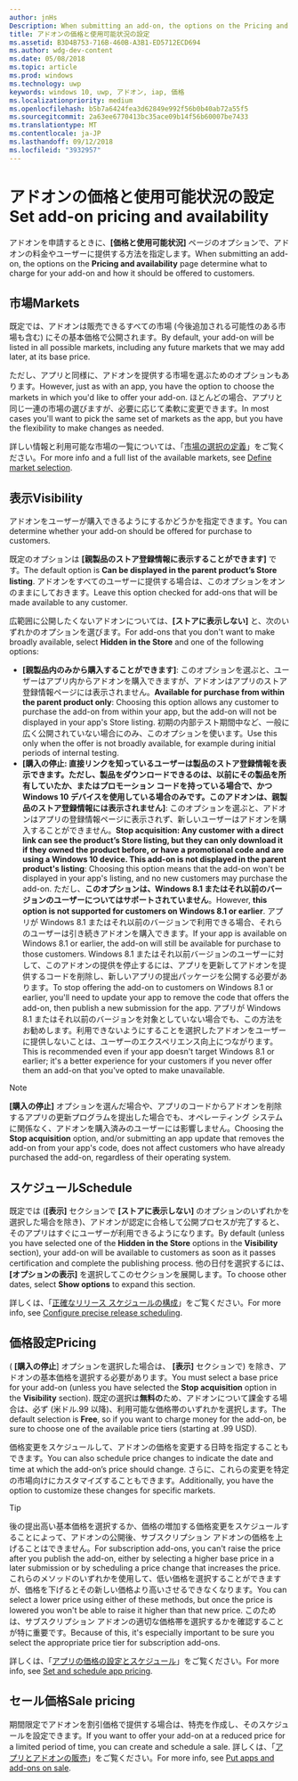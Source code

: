 ```yaml
---
author: jnHs
Description: When submitting an add-on, the options on the Pricing and availability page determine what to charge for your add-on and how it should be offered to customers.
title: アドオンの価格と使用可能状況の設定
ms.assetid: B3D4B753-716B-460B-A3B1-ED5712ECD694
ms.author: wdg-dev-content
ms.date: 05/08/2018
ms.topic: article
ms.prod: windows
ms.technology: uwp
keywords: windows 10, uwp, アドオン, iap, 価格
ms.localizationpriority: medium
ms.openlocfilehash: b5b7a6424fea3d62849e992f56b0b40ab72a55f5
ms.sourcegitcommit: 2a63ee6770413bc35ace09b14f56b60007be7433
ms.translationtype: MT
ms.contentlocale: ja-JP
ms.lasthandoff: 09/12/2018
ms.locfileid: "3932957"
---
```

# <a name="set-add-on-pricing-and-availability"></a><span data-ttu-id="6428f-103">アドオンの価格と使用可能状況の設定</span><span class="sxs-lookup"><span data-stu-id="6428f-103">Set add-on pricing and availability</span></span>


<span data-ttu-id="6428f-104">アドオンを申請するときに、**[価格と使用可能状況]** ページのオプションで、アドオンの料金やユーザーに提供する方法を指定します。</span><span class="sxs-lookup"><span data-stu-id="6428f-104">When submitting an add-on, the options on the **Pricing and availability** page determine what to charge for your add-on and how it should be offered to customers.</span></span>

## <a name="markets"></a><span data-ttu-id="6428f-105">市場</span><span class="sxs-lookup"><span data-stu-id="6428f-105">Markets</span></span>

<span data-ttu-id="6428f-106">既定では、アドオンは販売できるすべての市場 (今後追加される可能性のある市場も含む) にその基本価格で公開されます。</span><span class="sxs-lookup"><span data-stu-id="6428f-106">By default, your add-on will be listed in all possible markets, including any future markets that we may add later, at its base price.</span></span>

<span data-ttu-id="6428f-107">ただし、アプリと同様に、アドオンを提供する市場を選ぶためのオプションもあります。</span><span class="sxs-lookup"><span data-stu-id="6428f-107">However, just as with an app, you have the option to choose the markets in which you'd like to offer your add-on.</span></span> <span data-ttu-id="6428f-108">ほとんどの場合、アプリと同じ一連の市場の選びますが、必要に応じて柔軟に変更できます。</span><span class="sxs-lookup"><span data-stu-id="6428f-108">In most cases you'll want to pick the same set of markets as the app, but you have the flexibility to make changes as needed.</span></span> 

<span data-ttu-id="6428f-109">詳しい情報と利用可能な市場の一覧については、「[市場の選択の定義](define-pricing-and-market-selection.md)」をご覧ください。</span><span class="sxs-lookup"><span data-stu-id="6428f-109">For more info and a full list of the available markets, see [Define market selection](define-pricing-and-market-selection.md).</span></span>

## <a name="visibility"></a><span data-ttu-id="6428f-110">表示</span><span class="sxs-lookup"><span data-stu-id="6428f-110">Visibility</span></span>

<span data-ttu-id="6428f-111">アドオンをユーザーが購入できるようにするかどうかを指定できます。</span><span class="sxs-lookup"><span data-stu-id="6428f-111">You can determine whether your add-on should be offered for purchase to customers.</span></span> 

<span data-ttu-id="6428f-112">既定のオプションは **[親製品のストア登録情報に表示することができます]** です。</span><span class="sxs-lookup"><span data-stu-id="6428f-112">The default option is **Can be displayed in the parent product’s Store listing**.</span></span> <span data-ttu-id="6428f-113">アドオンをすべてのユーザーに提供する場合は、このオプションをオンのままにしておきます。</span><span class="sxs-lookup"><span data-stu-id="6428f-113">Leave this option checked for add-ons that will be made available to any customer.</span></span> 

<span data-ttu-id="6428f-114">広範囲に公開したくないアドオンについては、**[ストアに表示しない]** と、次のいずれかのオプションを選びます。</span><span class="sxs-lookup"><span data-stu-id="6428f-114">For add-ons that you don't want to make broadly available, select **Hidden in the Store** and one of the following options:</span></span>

-   <span data-ttu-id="6428f-115">**[親製品内のみから購入することができます]**: このオプションを選ぶと、ユーザーはアプリ内からアドオンを購入できますが、アドオンはアプリのストア登録情報ページには表示されません。</span><span class="sxs-lookup"><span data-stu-id="6428f-115">**Available for purchase from within the parent product only**: Choosing this option allows any customer to purchase the add-on from within your app, but the add-on will not be displayed in your app's Store listing.</span></span> <span data-ttu-id="6428f-116">初期の内部テスト期間中など、一般に広く公開されていない場合にのみ、このオプションを使います。</span><span class="sxs-lookup"><span data-stu-id="6428f-116">Use this only when the offer is not broadly available, for example during initial periods of internal testing.</span></span>
-   <span data-ttu-id="6428f-117">**[購入の停止: 直接リンクを知っているユーザーは製品のストア登録情報を表示できます。ただし、製品をダウンロードできるのは、以前にその製品を所有していたか、またはプロモーション コードを持っている場合で、かつ Windows 10 デバイスを使用している場合のみです。このアドオンは、親製品のストア登録情報には表示されません]**: このオプションを選ぶと、アドオンはアプリの登録情報ページに表示されず、新しいユーザーはアドオンを購入することができません。</span><span class="sxs-lookup"><span data-stu-id="6428f-117">**Stop acquisition: Any customer with a direct link can see the product’s Store listing, but they can only download it if they owned the product before, or have a promotional code and are using a Windows 10 device. This add-on is not displayed in the parent product's listing**: Choosing this option means that the add-on won't be displayed in your app's listing, and no new customers may purchase the add-on.</span></span> <span data-ttu-id="6428f-118">ただし、**このオプションは、Windows 8.1 またはそれ以前のバージョンのユーザーについてはサポートされていません**。</span><span class="sxs-lookup"><span data-stu-id="6428f-118">However, **this option is not supported for customers on Windows 8.1 or earlier**.</span></span> <span data-ttu-id="6428f-119">アプリが Windows 8.1 またはそれ以前のバージョンで利用できる場合、それらのユーザーは引き続きアドオンを購入できます。</span><span class="sxs-lookup"><span data-stu-id="6428f-119">If your app is available on Windows 8.1 or earlier, the add-on will still be available for purchase to those customers.</span></span> <span data-ttu-id="6428f-120">Windows 8.1 またはそれ以前バージョンのユーザーに対して、このアドオンの提供を停止するには、アプリを更新してアドオンを提供するコードを削除し、新しいアプリの提出パッケージを公開する必要があります。</span><span class="sxs-lookup"><span data-stu-id="6428f-120">To stop offering the add-on to customers on Windows 8.1 or earlier, you'll need to update your app to remove the code that offers the add-on, then publish a new submission for the app.</span></span> <span data-ttu-id="6428f-121">アプリが Windows 8.1 またはそれ以前のバージョンを対象としていない場合でも、この方法をお勧めします。利用できないようにすることを選択したアドオンをユーザーに提供しないことは、ユーザーのエクスペリエンス向上につながります。</span><span class="sxs-lookup"><span data-stu-id="6428f-121">This is recommended even if your app doesn't target Windows 8.1 or earlier; it's a better experience for your customers if you never offer them an add-on that you've opted to make unavailable.</span></span>
    
 > [!NOTE] 
 > <span data-ttu-id="6428f-122">**[購入の停止]** オプションを選んだ場合や、アプリのコードからアドオンを削除するアプリの更新プログラムを提出した場合でも、オペレーティング システムに関係なく、アドオンを購入済みのユーザーには影響しません。</span><span class="sxs-lookup"><span data-stu-id="6428f-122">Choosing the **Stop acquisition** option, and/or submitting an app update that removes the add-on from your app's code, does not affect customers who have already purchased the add-on, regardless of their operating system.</span></span>


## <a name="schedule"></a><span data-ttu-id="6428f-123">スケジュール</span><span class="sxs-lookup"><span data-stu-id="6428f-123">Schedule</span></span>

<span data-ttu-id="6428f-124">既定では (**[表示]** セクションで **[ストアに表示しない]** のオプションのいずれかを選択した場合を除き)、アドオンが認定に合格して公開プロセスが完了すると、そのアプリはすぐにユーザーが利用できるようになります。</span><span class="sxs-lookup"><span data-stu-id="6428f-124">By default (unless you have selected one of the **Hidden in the Store** options in the **Visibility** section), your add-on will be available to customers as soon as it passes certification and complete the publishing process.</span></span> <span data-ttu-id="6428f-125">他の日付を選択するには、**[オプションの表示]** を選択してこのセクションを展開します。</span><span class="sxs-lookup"><span data-stu-id="6428f-125">To choose other dates, select **Show options** to expand this section.</span></span> 

<span data-ttu-id="6428f-126">詳しくは、「[正確なリリース スケジュールの構成](configure-precise-release-scheduling.md)」をご覧ください。</span><span class="sxs-lookup"><span data-stu-id="6428f-126">For more info, see [Configure precise release scheduling](configure-precise-release-scheduling.md).</span></span>


## <a name="pricing"></a><span data-ttu-id="6428f-127">価格設定</span><span class="sxs-lookup"><span data-stu-id="6428f-127">Pricing</span></span>

<span data-ttu-id="6428f-128">( **[購入の停止**] オプションを選択した場合は、 **[表示]** セクションで) を除き、アドオンの基本価格を選択する必要があります。</span><span class="sxs-lookup"><span data-stu-id="6428f-128">You must select a base price for your add-on (unless you have selected the **Stop acquisition** option in the **Visibility** section).</span></span> <span data-ttu-id="6428f-129">既定の選択は**無料の**ため、アドオンについて課金する場合は、必ず (米ドル.99 以降)、利用可能な価格帯のいずれかを選択します。</span><span class="sxs-lookup"><span data-stu-id="6428f-129">The default selection is **Free**, so if you want to charge money for the add-on, be sure to choose one of the available price tiers (starting at .99 USD).</span></span>

<span data-ttu-id="6428f-130">価格変更をスケジュールして、アドオンの価格を変更する日時を指定することもできます。</span><span class="sxs-lookup"><span data-stu-id="6428f-130">You can also schedule price changes to indicate the date and time at which the add-on’s price should change.</span></span> <span data-ttu-id="6428f-131">さらに、これらの変更を特定の市場向けにカスタマイズすることもできます。</span><span class="sxs-lookup"><span data-stu-id="6428f-131">Additionally, you have the option to customize these changes for specific markets.</span></span> 

> [!TIP]
> <span data-ttu-id="6428f-132">後の提出高い基本価格を選択するか、価格の増加する価格変更をスケジュールすることによって、アドオンの公開後、サブスクリプション アドオンの価格を上げることはできません。</span><span class="sxs-lookup"><span data-stu-id="6428f-132">For subscription add-ons, you can't raise the price after you publish the add-on, either by selecting a higher base price in a later submission or by scheduling a price change that increases the price.</span></span> <span data-ttu-id="6428f-133">これらのメソッドのいずれかを使用して、低い価格を選択することができますが、価格を下げるとその新しい価格より高いさせるできなくなります。</span><span class="sxs-lookup"><span data-stu-id="6428f-133">You can select a lower price using either of these methods, but once the price is lowered you won't be able to raise it higher than that new price.</span></span> <span data-ttu-id="6428f-134">このためは、サブスクリプション アドオンの適切な価格帯を選択するかを確認することが特に重要です。</span><span class="sxs-lookup"><span data-stu-id="6428f-134">Because of this, it's especially important to be sure you select the appropriate price tier for subscription add-ons.</span></span> 

<span data-ttu-id="6428f-135">詳しくは、「[アプリの価格の設定とスケジュール](set-and-schedule-app-pricing.md)」をご覧ください。</span><span class="sxs-lookup"><span data-stu-id="6428f-135">For more info, see [Set and schedule app pricing](set-and-schedule-app-pricing.md).</span></span>


## <a name="sale-pricing"></a><span data-ttu-id="6428f-136">セール価格</span><span class="sxs-lookup"><span data-stu-id="6428f-136">Sale pricing</span></span>

<span data-ttu-id="6428f-137">期間限定でアドオンを割引価格で提供する場合は、特売を作成し、そのスケジュールを設定できます。</span><span class="sxs-lookup"><span data-stu-id="6428f-137">If you want to offer your add-on at a reduced price for a limited period of time, you can create and schedule a sale.</span></span> <span data-ttu-id="6428f-138">詳しくは、「[アプリとアドオンの販売](put-apps-and-add-ons-on-sale.md)」をご覧ください。</span><span class="sxs-lookup"><span data-stu-id="6428f-138">For more info, see [Put apps and add-ons on sale](put-apps-and-add-ons-on-sale.md).</span></span>



